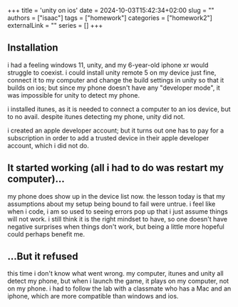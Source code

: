 +++
title = 'unity on ios'
date = 2024-10-03T15:42:34+02:00
slug = ""
authors = ["isaac"]
tags = ["homework"]
categories = ["homework2"]
externalLink = ""
series = []
+++

## Installation

i had a feeling windows 11, unity, and my 6-year-old iphone xr would struggle to coexist. i could install unity remote 5 on my device just fine, connect it to my computer and change the build settings in unity so that it builds on ios; but since my phone doesn't have any "developer mode", it was impossible for unity to detect my phone.

i installed itunes, as it is needed to connect a computer to an ios device, but to no avail. despite itunes detecting my phone, unity did not.

i created an apple developer account; but it turns out one has to pay for a subscription in order to add a trusted device in their apple developer account, which i did not do.

## It started working (all i had to do was restart my computer)...

my phone does show up in the device list now. the lesson today is that my assumptions about my setup being bound to fail were untrue. i feel like when i code, i am so used to seeing errors pop up that i just assume things will not work. i still think it is the right mindset to have, so one doesn't have negative surprises when things don't work, but being a little more hopeful could perhaps benefit me.

## ...But it refused

this time i don't know what went wrong. my computer, itunes and unity all detect my phone, but when i launch the game, it plays on my computer, not on my phone. 
i had to follow the lab with a classmate who has a Mac and an iphone, which are more compatible than windows and ios.